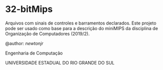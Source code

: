 # 32-bitMips
Arquivos com sinais de controles e barramentos declarados.
Este projeto pode ser usado como base para a descrição do miniMIPS da disciplina de Organização de Computadores (2019/2).


@author: *newtonjr*


Engenharia de Computação


UNIVERSIDADE ESTADUAL DO RIO GRANDE DO SUL
